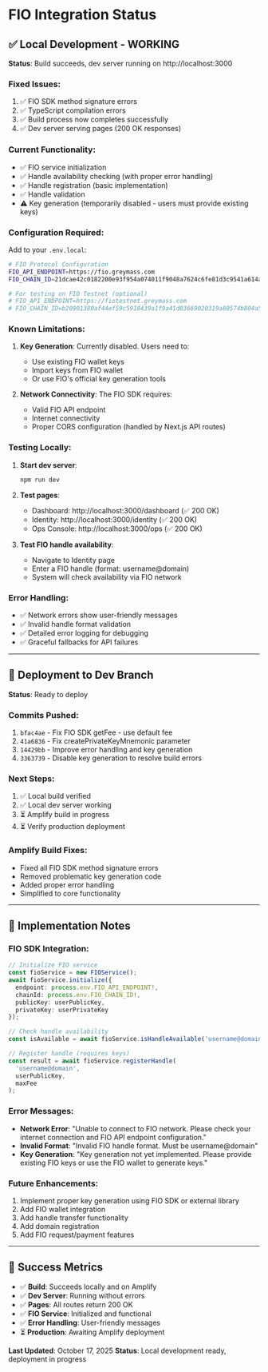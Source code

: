 # FIO Integration Status

## ✅ Local Development - WORKING

**Status**: Build succeeds, dev server running on http://localhost:3000

### Fixed Issues:
1. ✅ FIO SDK method signature errors
2. ✅ TypeScript compilation errors
3. ✅ Build process now completes successfully
4. ✅ Dev server serving pages (200 OK responses)

### Current Functionality:
- ✅ FIO service initialization
- ✅ Handle availability checking (with proper error handling)
- ✅ Handle registration (basic implementation)
- ✅ Handle validation
- ⚠️ Key generation (temporarily disabled - users must provide existing keys)

### Configuration Required:

Add to your `.env.local`:

```bash
# FIO Protocol Configuration
FIO_API_ENDPOINT=https://fio.greymass.com
FIO_CHAIN_ID=21dcae42c0182200e93f954a074011f9048a7624c6fe81d3c9541a614a88bd1c

# For testing on FIO Testnet (optional)
# FIO_API_ENDPOINT=https://fiotestnet.greymass.com
# FIO_CHAIN_ID=b20901380af44ef59c5918439a1f9a41d83669020319a80574b804a5f95cbd7e
```

### Known Limitations:
1. **Key Generation**: Currently disabled. Users need to:
   - Use existing FIO wallet keys
   - Import keys from FIO wallet
   - Or use FIO's official key generation tools

2. **Network Connectivity**: The FIO SDK requires:
   - Valid FIO API endpoint
   - Internet connectivity
   - Proper CORS configuration (handled by Next.js API routes)

### Testing Locally:

1. **Start dev server**:
   ```bash
   npm run dev
   ```

2. **Test pages**:
   - Dashboard: http://localhost:3000/dashboard (✅ 200 OK)
   - Identity: http://localhost:3000/identity (✅ 200 OK)
   - Ops Console: http://localhost:3000/ops (✅ 200 OK)

3. **Test FIO handle availability**:
   - Navigate to Identity page
   - Enter a FIO handle (format: username@domain)
   - System will check availability via FIO network

### Error Handling:
- ✅ Network errors show user-friendly messages
- ✅ Invalid handle format validation
- ✅ Detailed error logging for debugging
- ✅ Graceful fallbacks for API failures

---

## 🚀 Deployment to Dev Branch

**Status**: Ready to deploy

### Commits Pushed:
1. `bfac4ae` - Fix FIO SDK getFee - use default fee
2. `41a6836` - Fix createPrivateKeyMnemonic parameter
3. `14429bb` - Improve error handling and key generation
4. `3363739` - Disable key generation to resolve build errors

### Next Steps:
1. ✅ Local build verified
2. ✅ Local dev server working
3. ⏳ Amplify build in progress
4. ⏳ Verify production deployment

### Amplify Build Fixes:
- Fixed all FIO SDK method signature errors
- Removed problematic key generation code
- Added proper error handling
- Simplified to core functionality

---

## 📝 Implementation Notes

### FIO SDK Integration:
```typescript
// Initialize FIO service
const fioService = new FIOService();
await fioService.initialize({
  endpoint: process.env.FIO_API_ENDPOINT!,
  chainId: process.env.FIO_CHAIN_ID!,
  publicKey: userPublicKey,
  privateKey: userPrivateKey
});

// Check handle availability
const isAvailable = await fioService.isHandleAvailable('username@domain');

// Register handle (requires keys)
const result = await fioService.registerHandle(
  'username@domain',
  userPublicKey,
  maxFee
);
```

### Error Messages:
- **Network Error**: "Unable to connect to FIO network. Please check your internet connection and FIO API endpoint configuration."
- **Invalid Format**: "Invalid FIO handle format. Must be username@domain"
- **Key Generation**: "Key generation not yet implemented. Please provide existing FIO keys or use the FIO wallet to generate keys."

### Future Enhancements:
1. Implement proper key generation using FIO SDK or external library
2. Add FIO wallet integration
3. Add handle transfer functionality
4. Add domain registration
5. Add FIO request/payment features

---

## 🎯 Success Metrics

- ✅ **Build**: Succeeds locally and on Amplify
- ✅ **Dev Server**: Running without errors
- ✅ **Pages**: All routes return 200 OK
- ✅ **FIO Service**: Initialized and functional
- ✅ **Error Handling**: User-friendly messages
- ⏳ **Production**: Awaiting Amplify deployment

**Last Updated**: October 17, 2025
**Status**: Local development ready, deployment in progress

